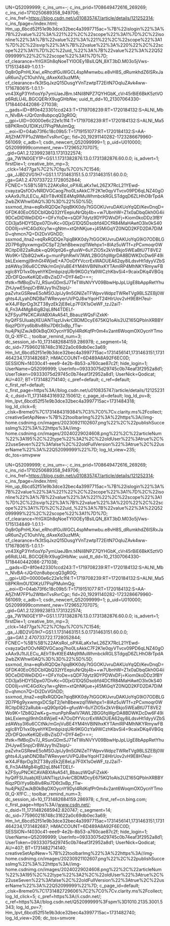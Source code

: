 UN=Q52099999; c_ins_um=-; c_ins_prid=1708649472616_269269; c_ins_rid=1710250689358_949706; c_ins_fref=https://blog.csdn.net/u010835747/article/details/121252314; c_ins_fpage=/index.html; Hm_up_6bcd52f51e9b3dce32bec4a3997715ac=%7B%22islogin%22%3A%7B%22value%22%3A%221%22%2C%22scope%22%3A1%7D%2C%22isonline%22%3A%7B%22value%22%3A%221%22%2C%22scope%22%3A1%7D%2C%22isvip%22%3A%7B%22value%22%3A%220%22%2C%22scope%22%3A1%7D%2C%22uid_%22%3A%7B%22value%22%3A%22Q52099999%22%2C%22scope%22%3A1%7D%7D; cf_clearance=YrlGXGh8qNoeTYI0OEy1BsILQN_8XT3bD.M03o5jVws-1715134849-1.0.1.1-0q8r0pPnHLXwi_eRhcdfGuWGCL4spMwnwbu.e8vH8S_dRumkhdZ6lSRxJauR6unZyC1OuhlVq_dAxeXd3uzMfA; cf_clearance=fk3tSqJxzQ15DusgYVnTzwtpT72EitN7OqIuZAvk4ww-1716780615-1.0.1.1-vn43XgP3YnfiosYp7ymUaeJBm.t4Nil8NPZ7QYHGbK_cVr45rBiE6BkK5ztVOp6RdLU4L.BGCQERrX9ugGHbNw; uuid_tt_dd=10_21307064330-1718440442086-271038; __gads=ID=8f0e423301ccd243:T=1719708239:RT=1720184132:S=ALNI_Mbn_NlvBA-rJQr0zn8ubpcqQ3gR0Q; __gpi=UID=00000e6c22e1c1f4:T=1719708239:RT=1720184132:S=ALNI_Ma5ti8PKRm0U1DIKzU7PiqPMulmQg; __eoi=ID=04ab73f6c18c09b5:T=1719151077:RT=1720184132:S=AA-AfjZhM7FP1u2WtbnTvsRvrCgc; fid=20_19291140282-1723286679960-561069; c_adb=1; csdn_newcert_Q52099999=1; p_uid=U010000; Q52099999comment_new=1729652707075; _gid=GA1.2.1239923813.1731322574; _ga_7W1N0GEY1P=GS1.1.1731382876.13.0.1731382876.60.0.0; is_advert=1; firstDie=1; creative_btn_mp=3; _clck=14d77ga%7C2%7Cfqu%7C0%7C1546; _ga_JJBD2VG1H7=GS1.1.1731463151.5.0.1731463151.60.0.0; _ga=GA1.2.470733722.1728052844; FCNEC=%5B%5B%22AKsRol_oPX4LaKx1wL26ZX7RcL21YEwd-cvayzaQsfOOvNRDVGCaog7ho0LsAkkC7F2K1e0qyVTvcv09PD6qLNZ40gOxAAx9J1tJLECu_AElrT8vKtEE4Mq9IMuWhmbckRGLSTdgqD6ZLHhO8rTpdA2wbZKWhwl0AQ%3D%3D%22%5D%5D; ssxmod_itna=eqRxRQDQe7qiqBKK0dy7tGGOKUvruDAKUoYqQD/KevDnqD=GFDK40EoO5DCbIQbQ32tYEepiuNrQbj4b++w7UbnhW=Z1x0aDbqGkh0G4ii9DCeDIDWeDiDG+=DFxYoDe=sQDF7dytz9DYPDWxDFj=Kiom0koDDz3fBYCDi3ja5HDY5Dpx07DivKc=0DjxG1DQ5Dsobfd4DCfR84MaHAwtO3Ix0kS40OD0IIj=vHC4GdXcy1w=gNtm+xtQhNKjue+j45MiGqYZ0NQD2KFD2DA7DiMD+qhmcn7Q=Di2DxVGhDD; ssxmod_itna2=eqRxRQDQe7qiqBKK0dy7tGGOKUvruDAKUoYqG9iO7ODBLG2D7P6g9yxwmgxDCSpT2j1ehBbewzqI1Wehpx1=8IAz5uWTf=zPCxmoqr0WRCitpD822aRubk=qQ90ptQ6=gfusW=6uYZIO5x2kVrBkjo5WEaBtU7T8VE2Wo9K=1Zb8Q2wK+g+munPphRwIV7AWL2BGGfqWgrDA8BDWKDcDw6F49ibkLExiemgjl9nhGt4WjieE+A7OoDfYVccrExWADUEA62qy8iLdsvHt1dyyVZbSzdAWsy3l6u6CCtNk/mGnjVuBE4YM4hVBINlhxKYTAmlRP4MhNKYRmywFBxgIc8YD1vx0byehYKDmbpizqURr9KGOzYa9WCzhKbvSi4=9caixDKq4VBGq2DrDFQovKeKQEviBvZisD7=DYF4eD===; tfstk=fMBojDv7J_RSunGDmSJ7TeTWsNVYV09BbwHpJpLUgE8bAppRetYhuZHJywE5npjCrBWJyy1hiZbipU-paZvhxGSRewE5oMSOJpIJy9n5GNIZeTFWpvvWdpzTWReTVg9BLSZEBj0Wghts4JLyahDNDBaTWRevyerUVPQJ8wYqoHT24HlrUov2vH9E8H7euI-wX4JF8prDg3tZT38yzEk2jE8eLp7F0X1sOeWF_tzJ2aiT-6_Fn3A4Mg84IgB2qL8N4TDELf-kZFSyuPNCKCAVABXIAvA541_BbauzWQsFiZxkK-hyQifFSUIuabjXEUANTIqzUivkrCBDMDcyE675KQ1oAls2UZ165QPblnXRBBY6iqzPDiYys6b8lv8Rsi7D6t3xBp_fTw-hu4jPkjlZwJkB0kBqOXOycnY9Dyl4RdKqfPr0m4v2ant6WoqmOXOycnYTmo0l_Q-XfFC..; toolbar_remind_num=3; dc_session_id=10_1731482684159.286978; c_segment=14; dc_sid=775960218748c31622a0c69db0ec3a69; Hm_lvt_6bcd52f51e9b3dce32bec4a3997715ac=1731456141,1731463151,1731464234,1731482687; HMACCOUNT=6D489A8A92F6EC0D; SESSION=f4030c41-eee9-4e2b-8b53-a760cae87c2f; hide_login=1; UserName=Q52099999; UserInfo=09333075d29745c0b74eaf3f2952a8d1; UserToken=09333075d29745c0b74eaf3f2952a8d1; UserNick=Qodicat; AU=407; BT=1731482714140; c_pref=default; c_ref=default; c_first_ref=default; c_first_page=https%3A//blog.csdn.net/u010835747/article/details/121252314; c_dsid=11_1731484316932.150612; c_page_id=default; log_Id_pv=8; Hm_lpvt_6bcd52f51e9b3dce32bec4a3997715ac=1731484318; log_Id_click=6; _clsk=8reme0%7C1731484319384%7C3%7C0%7Cv.clarity.ms%2Fcollect; creativeSetApiNew=%7B%22toolbarImg%22%3A%22https%3A//img-home.csdnimg.cn/images/20230921102607.png%22%2C%22publishSuccessImg%22%3A%22https%3A//img-home.csdnimg.cn/images/20240229024608.png%22%2C%22articleNum%22%3A195%2C%22type%22%3A2%2C%22oldUser%22%3Atrue%2C%22useSeven%22%3Afalse%2C%22oldFullVersion%22%3Atrue%2C%22userName%22%3A%22Q52099999%22%7D; log_Id_view=235; dc_tos=smvpww



UN=Q52099999; c_ins_um=-; c_ins_prid=1708649472616_269269; c_ins_rid=1710250689358_949706; c_ins_fref=https://blog.csdn.net/u010835747/article/details/121252314; c_ins_fpage=/index.html; Hm_up_6bcd52f51e9b3dce32bec4a3997715ac=%7B%22islogin%22%3A%7B%22value%22%3A%221%22%2C%22scope%22%3A1%7D%2C%22isonline%22%3A%7B%22value%22%3A%221%22%2C%22scope%22%3A1%7D%2C%22isvip%22%3A%7B%22value%22%3A%220%22%2C%22scope%22%3A1%7D%2C%22uid_%22%3A%7B%22value%22%3A%22Q52099999%22%2C%22scope%22%3A1%7D%7D; cf_clearance=YrlGXGh8qNoeTYI0OEy1BsILQN_8XT3bD.M03o5jVws-1715134849-1.0.1.1-0q8r0pPnHLXwi_eRhcdfGuWGCL4spMwnwbu.e8vH8S_dRumkhdZ6lSRxJauR6unZyC1OuhlVq_dAxeXd3uzMfA; cf_clearance=fk3tSqJxzQ15DusgYVnTzwtpT72EitN7OqIuZAvk4ww-1716780615-1.0.1.1-vn43XgP3YnfiosYp7ymUaeJBm.t4Nil8NPZ7QYHGbK_cVr45rBiE6BkK5ztVOp6RdLU4L.BGCQERrX9ugGHbNw; uuid_tt_dd=10_21307064330-1718440442086-271038; __gads=ID=8f0e423301ccd243:T=1719708239:RT=1720184132:S=ALNI_Mbn_NlvBA-rJQr0zn8ubpcqQ3gR0Q; __gpi=UID=00000e6c22e1c1f4:T=1719708239:RT=1720184132:S=ALNI_Ma5ti8PKRm0U1DIKzU7PiqPMulmQg; __eoi=ID=04ab73f6c18c09b5:T=1719151077:RT=1720184132:S=AA-AfjZhM7FP1u2WtbnTvsRvrCgc; fid=20_19291140282-1723286679960-561069; c_adb=1; csdn_newcert_Q52099999=1; p_uid=U010000; Q52099999comment_new=1729652707075; _gid=GA1.2.1239923813.1731322574; _ga_7W1N0GEY1P=GS1.1.1731382876.13.0.1731382876.60.0.0; is_advert=1; firstDie=1; creative_btn_mp=3; _clck=14d77ga%7C2%7Cfqu%7C0%7C1546; _ga_JJBD2VG1H7=GS1.1.1731463151.5.0.1731463151.60.0.0; _ga=GA1.2.470733722.1728052844; FCNEC=%5B%5B%22AKsRol_oPX4LaKx1wL26ZX7RcL21YEwd-cvayzaQsfOOvNRDVGCaog7ho0LsAkkC7F2K1e0qyVTvcv09PD6qLNZ40gOxAAx9J1tJLECu_AElrT8vKtEE4Mq9IMuWhmbckRGLSTdgqD6ZLHhO8rTpdA2wbZKWhwl0AQ%3D%3D%22%5D%5D; ssxmod_itna=eqRxRQDQe7qiqBKK0dy7tGGOKUvruDAKUoYqQD/KevDnqD=GFDK40EoO5DCbIQbQ32tYEepiuNrQbj4b++w7UbnhW=Z1x0aDbqGkh0G4ii9DCeDIDWeDiDG+=DFxYoDe=sQDF7dytz9DYPDWxDFj=Kiom0koDDz3fBYCDi3ja5HDY5Dpx07DivKc=0DjxG1DQ5Dsobfd4DCfR84MaHAwtO3Ix0kS40OD0IIj=vHC4GdXcy1w=gNtm+xtQhNKjue+j45MiGqYZ0NQD2KFD2DA7DiMD+qhmcn7Q=Di2DxVGhDD; ssxmod_itna2=eqRxRQDQe7qiqBKK0dy7tGGOKUvruDAKUoYqG9iO7ODBLG2D7P6g9yxwmgxDCSpT2j1ehBbewzqI1Wehpx1=8IAz5uWTf=zPCxmoqr0WRCitpD822aRubk=qQ90ptQ6=gfusW=6uYZIO5x2kVrBkjo5WEaBtU7T8VE2Wo9K=1Zb8Q2wK+g+munPphRwIV7AWL2BGGfqWgrDA8BDWKDcDw6F49ibkLExiemgjl9nhGt4WjieE+A7OoDfYVccrExWADUEA62qy8iLdsvHt1dyyVZbSzdAWsy3l6u6CCtNk/mGnjVuBE4YM4hVBINlhxKYTAmlRP4MhNKYRmywFBxgIc8YD1vx0byehYKDmbpizqURr9KGOzYa9WCzhKbvSi4=9caixDKq4VBGq2DrDFQovKeKQEviBvZisD7=DYF4eD===; tfstk=fMBojDv7J_RSunGDmSJ7TeTWsNVYV09BbwHpJpLUgE8bAppRetYhuZHJywE5npjCrBWJyy1hiZbipU-paZvhxGSRewE5oMSOJpIJy9n5GNIZeTFWpvvWdpzTWReTVg9BLSZEBj0Wghts4JLyahDNDBaTWRevyerUVPQJ8wYqoHT24HlrUov2vH9E8H7euI-wX4JF8prDg3tZT38yzEk2jE8eLp7F0X1sOeWF_tzJ2aiT-6_Fn3A4Mg84IgB2qL8N4TDELf-kZFSyuPNCKCAVABXIAvA541_BbauzWQsFiZxkK-hyQifFSUIuabjXEUANTIqzUivkrCBDMDcyE675KQ1oAls2UZ165QPblnXRBBY6iqzPDiYys6b8lv8Rsi7D6t3xBp_fTw-hu4jPkjlZwJkB0kBqOXOycnY9Dyl4RdKqfPr0m4v2ant6WoqmOXOycnYTmo0l_Q-XfFC..; toolbar_remind_num=3; dc_session_id=10_1731482684159.286978; c_first_ref=cn.bing.com; c_first_page=https%3A//www.csdn.net/; c_dsid=11_1731482685942.820747; c_segment=14; dc_sid=775960218748c31622a0c69db0ec3a69; Hm_lvt_6bcd52f51e9b3dce32bec4a3997715ac=1731456141,1731463151,1731464234,1731482687; HMACCOUNT=6D489A8A92F6EC0D; SESSION=f4030c41-eee9-4e2b-8b53-a760cae87c2f; hide_login=1; UserName=Q52099999; UserInfo=09333075d29745c0b74eaf3f2952a8d1; UserToken=09333075d29745c0b74eaf3f2952a8d1; UserNick=Qodicat; AU=407; BT=1731482714140; creativeSetApiNew=%7B%22toolbarImg%22%3A%22https%3A//img-home.csdnimg.cn/images/20230921102607.png%22%2C%22publishSuccessImg%22%3A%22https%3A//img-home.csdnimg.cn/images/20240229024608.png%22%2C%22articleNum%22%3A195%2C%22type%22%3A2%2C%22oldUser%22%3Atrue%2C%22useSeven%22%3Afalse%2C%22oldFullVersion%22%3Atrue%2C%22userName%22%3A%22Q52099999%22%7D; c_page_id=default; _clsk=8reme0%7C1731482729606%7C2%7C0%7Cv.clarity.ms%2Fcollect; log_Id_click=5; c_pref=https%3A//i.csdn.net/; c_ref=https%3A//blog.csdn.net/Q52099999%3Fspm%3D1010.2135.3001.5343; log_Id_pv=7; Hm_lpvt_6bcd52f51e9b3dce32bec4a3997715ac=1731482740; log_Id_view=206; dc_tos=smvore


